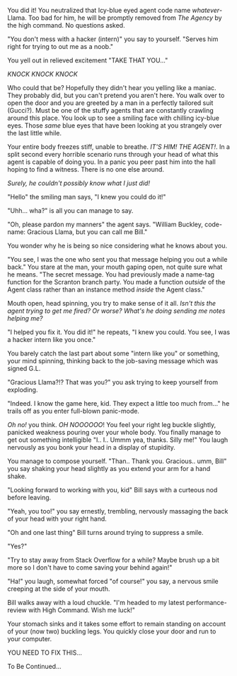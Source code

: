 You did it! You neutralized that Icy-blue eyed agent code name *whatever*-Llama. Too bad for him, he will be promptly removed from *The Agency* by the high command. No questions asked.

"You don't mess with a hacker (intern)" you say to yourself. "Serves him right for trying to out me as a noob."

You yell out in relieved excitement "TAKE THAT YOU..."

*KNOCK KNOCK KNOCK*

Who could that be? Hopefully they didn't hear you yelling like a maniac. They probably did, but you can't pretend you aren't here. You walk over to open the door and you are greeted by a man in a perfectly tailored suit (Gucci?). Must be one of the stuffy agents that are constantly crawling around this place. You look up to see a smiling face with chilling icy-blue eyes. Those *same* blue eyes that have been looking at you strangely over the last little while.

Your entire body freezes stiff, unable to breathe. *IT'S HIM! THE AGENT!*. In a split second every horrible scenario runs through your head of what this agent is capable of doing you. In a panic you peer past him into the hall hoping to find a witness. There is no one else around.

*Surely, he couldn't possibly know what I just did!*

"Hello" the smiling man says, "I knew you could do it!"

"Uhh... wha?" is all you can manage to say.

"Oh, please pardon my manners" the agent says. "William Buckley, code-name: Gracious Llama, but you can call me Bill."

You wonder why he is being so nice considering what he knows about you.

"You see, I was the one who sent you that message helping you out a while back." You stare at the man, your mouth gaping open, not quite sure what he means. "The secret message. You had previously made a name-tag function for the Scranton branch party. You made a function *outside* of the Agent class rather than an instance method *inside* the Agent class." 

Mouth open, head spinning, you try to make sense of it all. *Isn't this the agent trying to get me fired? Or worse? What's he doing sending me notes helping me?*

"I helped you fix it. You did it!" he repeats, "I knew you could. You see, I was a hacker intern like you once."

You barely catch the last part about some "intern like you" or something, your mind spinning, thinking back to the job-saving message which was signed G.L.

"Gracious Llama?!? That was you?" you ask trying to keep yourself from exploding.

"Indeed. I know the game here, kid. They expect a little too much from..." he trails off as you enter full-blown panic-mode.

*Oh no!* you think. *OH NOOOOOO*! You feel your right leg buckle slightly, panicked weakness pouring over your whole body. You finally manage to get out something intelligible "I.. I.. Ummm yea, thanks. Silly me!" You laugh nervously as you bonk your head in a display of stupidity.

You manage to compose yourself. "Than.. Thank you. Gracious.. umm, Bill" you say shaking your head slightly as you extend your arm for a hand shake.

"Looking forward to working with you, kid" Bill says with a curteous nod before leaving.

"Yeah, you too!" you say ernestly, trembling, nervously massaging the back of your head with your right hand.

"Oh and one last thing" Bill turns around trying to suppress a smile.

"Yes?"

"Try to stay away from Stack Overflow for a while? Maybe brush up a bit more so I don't have to come saving your behind again!" 

"Ha!" you laugh, somewhat forced "of course!" you say, a nervous smile creeping at the side of your mouth.

Bill walks away with a loud chuckle. "I'm headed to my latest performance-review with High Command. Wish me luck!"

Your stomach sinks and it takes some effort to remain standing on account of your (now two) buckling legs. You quickly close your door and run to your computer.

YOU NEED TO FIX THIS... 

To Be Continued...
